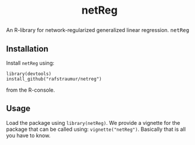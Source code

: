 
<h1 align="center">
	<p>netReg</p>
</h1>

An R-library for network-regularized generalized linear regression. <tt>netReg</tt>

## Installation
 
Install `netReg` using:
```{r}
library(devtools)
install_github("rafstraumur/netreg") 
```
from the R-console.

## Usage

Load the package using `library(netReg)`. We provide a vignette for the package that can be called using: `vignette("netReg")`.
Basically that is all you have to know.